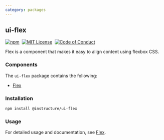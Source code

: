 ```yaml
---
category: packages
---
```


## ui-flex

[![npm][npm]][npm-url]&nbsp;
[![MIT License][license-badge]][license]&nbsp;
[![Code of Conduct][coc-badge]][coc]

Flex is a component that makes it easy to align content using flexbox CSS.

### Components

The `ui-flex` package contains the following:

- [Flex](#Flex)

### Installation

```sh
npm install @instructure/ui-flex
```

### Usage

For detailed usage and documentation, see [Flex](#Flex).

[npm]: https://img.shields.io/npm/v/@instructure/ui-flex.svg
[npm-url]: https://npmjs.com/package/@instructure/ui-flex
[license-badge]: https://img.shields.io/npm/l/instructure-ui.svg?style=flat-square
[license]: https://github.com/instructure/instructure-ui/blob/master/LICENSE
[coc-badge]: https://img.shields.io/badge/code%20of-conduct-ff69b4.svg?style=flat-square
[coc]: https://github.com/instructure/instructure-ui/blob/master/CODE_OF_CONDUCT.md
